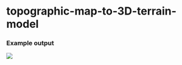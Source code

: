 # topographic-map-to-3D-terrain-model
 


### Example output
![](https://github.com/georgelin-eng/topographic-map-to-3D-terrain-model/blob/main/topographic-map-to-3D-terrain-model.png)
